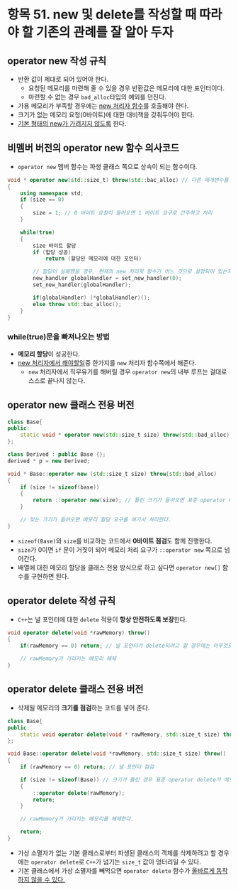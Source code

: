 # 항목 51. new 및 delete를 작성할 때 따라야 할 기존의 관례를 잘 알아 두자
## operator new 작성 규칙
- 반환 값이 제대로 되어 있어야 한다.
  - 요청된 메모리를 마련해 줄 수 있을 경우 반환값은 메모리에 대한 포인터이다.
  - 마련할 수 없는 경우 `bad_alloc`타입의 예외를 던진다.
- 가용 메모리가 부족할 경우에는 [new 처리자 함수](/Chapter8/Item49.md)를 호출해야 한다.
- 크기가 없는 메모리 요청(0바이트)에 대한 대비책을 갖춰두어야 한다.
- [기본 형태의 new가 가려지지 않도록](/Chapter8/Item52.md) 한다.

## 비멤버 버전의 operator new 함수 의사코드
- `operator new` 멤버 함수는 파생 클래스 쪽으로 상속이 되는 함수이다.
```cpp
void * operator new(std::size_t) throw(std::bac_alloc) // 다른 매개변수를 추가로 가질 수 있다.
{
    using namespace std;
    if (size == 0)
    {
        size = 1; // 0 바이트 요청이 들어오면 1 바이트 요구로 간주하고 처리
    }

    while(true)
    {
        size 바이트 할당
        if (할당 성공)
            return (할당된 메모리에 대한 포인터)

        // 할당이 실패했을 경우, 현재의 new 처리자 함수가 어느 것으로 설정되어 있는지 찾는다.
        new_handler globalHandler = set_new_handler(0);
        set_new_handler(globalHandler);

        if(globalHandler) (*globalHandler)();
        else throw std::bac_alloc();
    }
}
```
### while(true)문을 빠져나오는 방법
- **메모리 할당**이 성공한다.
- [new 처리자에서 해야할일](/Chapter7/Item47.md)중 한가지를 `new` 처리자 함수쪽에서 해준다.
  - `new` 처리자에서 직무유기를 해버릴 경우 `operator new`의 내부 루프는 걸대로 스스로 끝나지 않는다.

## operator new 클래스 전용 버전
```cpp
class Base{
public:
    static void * operator new(std::size_t size) throw(std::bad_alloc);
};

class Derived : public Base {};
derived * p = new Derived;

void * Base::operator new (std::size_t size) throw(std::bad_alloc)
{
    if (size != sizeof(base))
    {
        return ::operator new(size); // 틀린 크기가 들어오면 표준 operator new 쪽에서 메모리 할당 요구를 처리한다.
    }

    // 맞는 크기가 들어오면 메모리 할당 요구를 여기서 처리한다.
}
```
- `sizeof(Base)`와 `size`를 비교하는 코드에서 **0바이트 점검**도 함께 진행한다.
- `size`가 0이면 `if` 문이 거짓이 되어 메모리 처리 요구가 `::operator new` 쪽으로 넘어간다.
- 배열에 대한 메모리 할당을 클래스 전용 방식으로 하고 싶다면 `operator new[]` 함수를 구현하면 된다.

## operator delete 작성 규칙
- `C++`는 널 포인터에 대한 `delete` 적용이 **항상 안전하도록 보장**한다.
```cpp
void operator delete(void *rawMemory) throw()
{
    if(rawMemory == 0) return; // 널 포인터가 delete되려고 할 경우에는 아무것도 하지 않는다.

    // rawMemory가 가리키는 메모리 해제
}
```

## operator delete 클래스 전용 버전
- 삭제될 메모리의 **크기를 점검**하는 코드를 넣어 준다.

```cpp
class Base{
public:
    static void operator delete(void * rawMemory, std::size_t size) throw();
};

void Base::operator delete(void *rawMemory, std::size_t size) throw()
{
    if (rawMemory == 0) return; // 널 포인터 점검

    if (size != sizeof(Base)) // 크기가 틀린 경우 표준 operator delete가 메모리 삭제 요청을 맡는다.
    {
        ::operator delete(rawMemory);
        return;
    }

    // rawMemory가 가리키는 메모리를 해제한다.

    return;
}
```
- 가상 소멸자가 없는 기본 클래스로부터 파생된 클래스의 객체를 삭제하려고 할 경우에는 `operator delete`로 `C++`가 넘기는 `size_t` 값이 엉터리일 수 있다.
- 기본 클래스에서 가상 소멸자를 빼먹으면 `operator delete` 함수가 [올바르게 동작하지 않을 수 있다.](/Chapter2/Item7.md)
